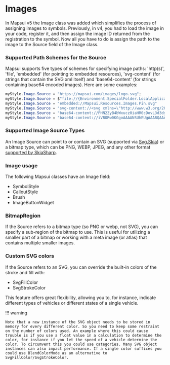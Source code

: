 # Images

In Mapsui v5 the Image class was added which simplifies the process of assigning images to symbols. Previously, in v4, you had to load the image in your code, register it, and then assign the image ID returned from the registration to the symbol. Now all you have to do is assign the path to the image to the Source field of the Image class.

### Supported Path Schemes for the Source

Mapsui supports five types of schemes for specifying image paths: 'http(s)', 'file', 'embedded' (for pointing to embedded resources), 'svg-content' (for strings that contain the SVG xml itself) and 'base64-content' (for strings containing base64 encoded images). Here are some examples:

```csharp
myStyle.Image.Source = "https://mapsui.com/images/logo.svg";
myStyle.Image.Source = $"file://{Environment.SpecialFolder.LocalApplicationData}/example.png"
myStyle.Image.Source = "embedded://Mapsui.Resources.Images.Pin.svg"
myStyle.Image.Source = "svg-content://<svg xmlns=\"http://www.w3.org/2000/svg\" width=\"36\" height=\"56\"><path d=\"M18 .34C8.325.34.5 8.168.5 17.81c0 3.339.962 6.441 2.594 9.094H3l7.82 15.117L18 55.903l7.187-13.895L33 26.903h-.063c1.632-2.653 2.594-5.755 2.594-9.094C35.531 8.169 27.675.34 18 .34zm0 9.438a6.5 6.5 0 1 1 0 13 6.5 6.5 0 0 1 0-13z\" fill=\"#ffffff\" stroke=\"#000000\"/></svg>")]
myStyle.Image.Source = "base64-content://PHN2ZyB4bWxucz0iaHR0cDovL3d3dy53My5vcmcvMjAwMC9zdmciIHdpZHRoPSIzNiIgaGVpZ2h0PSI1NiI+PHBhdGggZD0iTTE4IC4zNEM4LjMyNS4zNC41IDguMTY4LjUgMTcuODFjMCAzLjMzOS45NjIgNi40NDEgMi41OTQgOS4wOTRIM2w3LjgyIDE1LjExN0wxOCA1NS45MDNsNy4xODctMTMuODk1TDMzIDI2LjkwM2gtLjA2M2MxLjYzMi0yLjY1MyAyLjU5NC01Ljc1NSAyLjU5NC05LjA5NEMzNS41MzEgOC4xNjkgMjcuNjc1LjM0IDE4IC4zNHptMCA5LjQzOGE2LjUgNi41IDAgMSAxIDAgMTMgNi41IDYuNSAwIDAgMSAwLTEzeiIgZmlsbD0iI2ZmZmZmZiIgc3Ryb2tlPSIjMDAwMDAwIi8+PC9zdmc+")]
myStyle.Image.Source = "base64-content://iVBORw0KGgoAAAANSUhEUgAAABQAAAAUCAIAAAAC64paAAAACXBIWXMAAC4jAAAuIwF4pT92AAAAcUlEQVQ4y+VUyw7AIAgrxgtf4v9/HZ5kF90M6JK9siVruGGlNFVSVZxFwAXMyURrlZwPTy4i2F3qIdmfJsfNW4/mVmAetqI/alV5w9uku3buUlGzIQJAU7ItS1a11cmraTHdf4dkeDEzAAJmL4te+0kWaRI0VGH3VHwAAAAASUVORK5CYII="
```

### Supported Image Source Types 

An Image Source can point to or contain an SVG (supported via [Svg.Skia](https://github.com/wieslawsoltes/Svg.Skia)) or a bitmap type, which can be PNG, WEBP, JPEG, and any other format [supported by SkiaSharp](https://learn.microsoft.com/en-us/dotnet/api/skiasharp.skencodedimageformat?view=skiasharp-2.88#fields).

### Image usage

The following Mapsui classes have an Image field:

- SymbolStyle
- CalloutStyle
- Brush
- ImageButtonWidget

### BitmapRegion

If the Source refers to a bitmap type (so PNG or webp, not SVG), you can specify a sub-region of the bitmap to use. This is useful for utilizing a smaller part of a bitmap or working with a meta image (or atlas) that contains multiple smaller images. 

### Custom SVG colors

If the Source refers to an SVG, you can override the built-in colors of the stroke and fill with:

- SvgFillColor
- SvgStrokeColor

This feature offers great flexibility, allowing you to, for instance, indicate different types of vehicles or different states of a single vehicle. 

!!! warning

    Note that a new instance of the SVG object needs to be stored in memory for every different color. So you need to keep some restraint on the number of colors used. An example where this could cause trouble is if you use a float value in a calculation to determine the color, for instance if you let the speed of a vehicle determine the color. To circumvent this you could use categories. Many SVG object instances can also impact performance. If a single color suffices you could use BlendColorMode as an alternative to SvgFillColor/SvgStrokeColor. 
